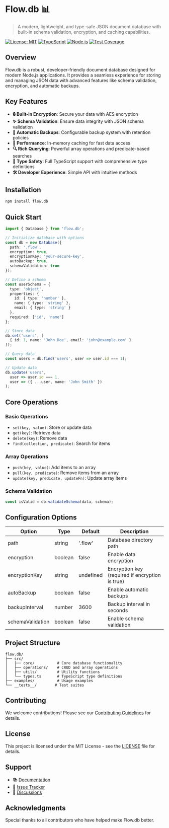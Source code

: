 # Flow.db 📊

> A modern, lightweight, and type-safe JSON document database with built-in schema validation, encryption, and caching capabilities.

[![License: MIT](https://img.shields.io/badge/License-MIT-blue.svg)](https://opensource.org/licenses/MIT)
[![TypeScript](https://img.shields.io/badge/TypeScript-5.3.3-blue)](https://www.typescriptlang.org/)
[![Node.js](https://img.shields.io/badge/Node.js-20.x-green)](https://nodejs.org/)
[![Test Coverage](https://img.shields.io/badge/coverage-100%25-brightgreen.svg)](https://github.com/HypeCaves/flow.db)

## Overview

Flow.db is a robust, developer-friendly document database designed for modern Node.js applications. It provides a seamless experience for storing and managing JSON data with advanced features like schema validation, encryption, and automatic backups.

## Key Features

- **🔒 Built-in Encryption**: Secure your data with AES encryption
- **✨ Schema Validation**: Ensure data integrity with JSON schema validation
- **💾 Automatic Backups**: Configurable backup system with retention policies
- **🚀 Performance**: In-memory caching for fast data access
- **🔍 Rich Querying**: Powerful array operations and predicate-based searches
- **📝 Type Safety**: Full TypeScript support with comprehensive type definitions
- **🛠️ Developer Experience**: Simple API with intuitive methods

## Installation

```bash
npm install flow.db
```

## Quick Start

```typescript
import { Database } from 'flow.db';

// Initialize database with options
const db = new Database({
  path: '.flow',
  encryption: true,
  encryptionKey: 'your-secure-key',
  autoBackup: true,
  schemaValidation: true
});

// Define a schema
const userSchema = {
  type: 'object',
  properties: {
    id: { type: 'number' },
    name: { type: 'string' },
    email: { type: 'string' }
  },
  required: ['id', 'name']
};

// Store data
db.set('users', [
  { id: 1, name: 'John Doe', email: 'john@example.com' }
]);

// Query data
const users = db.find('users', user => user.id === 1);

// Update data
db.update('users',
  user => user.id === 1,
  user => ({ ...user, name: 'John Smith' })
);
```

## Core Operations

### Basic Operations

- `set(key, value)`: Store or update data
- `get(key)`: Retrieve data
- `delete(key)`: Remove data
- `find(collection, predicate)`: Search for items

### Array Operations

- `push(key, value)`: Add items to an array
- `pull(key, predicate)`: Remove items from an array
- `update(key, predicate, updateFn)`: Update array items

### Schema Validation

```typescript
const isValid = db.validateSchema(data, schema);
```

## Configuration Options

| Option | Type | Default | Description |
|--------|------|---------|-------------|
| path | string | '.flow' | Database directory path |
| encryption | boolean | false | Enable data encryption |
| encryptionKey | string | undefined | Encryption key (required if encryption is true) |
| autoBackup | boolean | false | Enable automatic backups |
| backupInterval | number | 3600 | Backup interval in seconds |
| schemaValidation | boolean | false | Enable schema validation |

## Project Structure

```
flow.db/
├── src/
│   ├── core/          # Core database functionality
│   ├── operations/    # CRUD and array operations
│   ├── utils/         # Utility functions
│   └── types.ts       # TypeScript type definitions
├── examples/          # Usage examples
└── __tests__/        # Test suites
```

## Contributing

We welcome contributions! Please see our [Contributing Guidelines](CONTRIBUTING.md) for details.

## License

This project is licensed under the MIT License - see the [LICENSE](LICENSE) file for details.

## Support

- 📚 [Documentation](https://github.com/hypecavess/flow.db/wiki)
- 🐛 [Issue Tracker](https://github.com/hypecavess/flow.db/issues)
- 💬 [Discussions](https://github.com/hypecavess/flow.db/discussions)

## Acknowledgments

Special thanks to all contributors who have helped make Flow.db better.